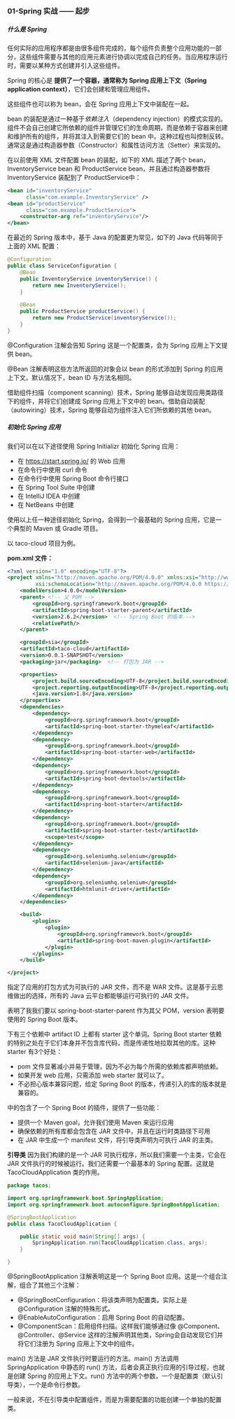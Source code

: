 ### 01-Spring 实战 —— 起步

##### 什么是 Spring

任何实际的应用程序都是由很多组件完成的，每个组件负责整个应用功能的一部分，这些组件需要与其他的应用元素进行协调以完成自己的任务。当应用程序运行时，需要以某种方式创建并引入这些组件。

Spring 的核心是 **提供了一个容器，通常称为 Spring 应用上下文（Spring  application context）**，它们会创建和管理应用组件。

这些组件也可以称为 bean，会在 Spring 应用上下文中装配在一起。

bean 的装配是通过一种基于*依赖注入*（dependency injection）的模式实现的。组件不会自己创建它所依赖的组件并管理它们的生命周期，而是依赖于容器来创建和维护所有的组件，并将其注入到需要它们的 bean 中。这种过程也叫控制反转。通常这是通过构造器参数（Constructor）和属性访问方法（Setter）来实现的。

在以前使用 XML 文件配置 bean 的装配，如下的 XML 描述了两个 bean，InventoryService bean 和 ProductService bean，并且通过构造器参数将 InventoryService 装配到了 ProductService中：

```xml
<bean id="inventoryService" 
      class="com.example.InventoryService" />
<bean id="productService"
      class="com.example.ProductService">
	<constructor-arg ref="inventoryService"/>
</bean>
```

在最近的 Spring 版本中，基于 Java 的配置更为常见，如下的 Java 代码等同于上面的 XML 配置：

```java
@Configuration
public class ServiceConfiguration {
    @Bean
    public InventoryService inventoryService() {
        return new InventoryService();
    }
    
    @Bean
    public ProductService productService() {
        return new ProductService(inventoryService());
    }
}
```

@Configuration 注解会告知 Spring 这是一个配置类，会为 Spring 应用上下文提供 bean。

@Bean 注解表明这些方法所返回的对象会以 bean 的形式添加到 Spring 的应用上下文。默认情况下，bean ID 与方法名相同。

借助组件扫描（component scanning）技术，Spring 能够自动发现应用类路径下的组件，并将它们创建成 Spring 应用上下文中的 bean。借助自动装配（autowiring）技术，Spring 能够自动为组件注入它们所依赖的其他 bean。

##### 初始化 Spring 应用

我们可以在以下途径使用 Spring Initializr 初始化 Spring 应用：

- 在 https://start.spring.io/ 的 Web 应用
- 在命令行中使用 curl 命令
- 在命令行中使用 Spring Boot 命令行接口
- 在 Spring Tool Suite 中创建
- 在 IntelliJ IDEA 中创建
- 在 NetBeans 中创建

使用以上任一种途径初始化 Spring，会得到一个最基础的 Spring 应用，它是一个典型的 Maven 或 Gradle 项目。

以 taco-cloud 项目为例。

**pom.xml 文件：**

```xml
<?xml version="1.0" encoding="UTF-8"?>
<project xmlns="http://maven.apache.org/POM/4.0.0" xmlns:xsi="http://www.w3.org/2001/XMLSchema-instance"
         xsi:schemaLocation="http://maven.apache.org/POM/4.0.0 https://maven.apache.org/xsd/maven-4.0.0.xsd">
    <modelVersion>4.0.0</modelVersion>
    <parent> <!-- 父 POM -->
        <groupId>org.springframework.boot</groupId>
        <artifactId>spring-boot-starter-parent</artifactId>
        <version>2.6.2</version>  <!-- Spring Boot 的版本 -->
        <relativePath/>
    </parent>

    <groupId>sia</groupId>
    <artifactId>taco-cloud</artifactId>
    <version>0.0.1-SNAPSHOT</version>
    <packaging>jar</packaging>	<!-- 打包为 JAR -->

    <properties>
        <project.build.sourceEncoding>UTF-8</project.build.sourceEncoding>
        <project.reporting.outputEncoding>UTF-8</project.reporting.outputEncoding>
        <java.version>1.8</java.version>
    </properties>
    <dependencies>
        <dependency>
            <groupId>org.springframework.boot</groupId>
            <artifactId>spring-boot-starter-thymeleaf</artifactId>
        </dependency>
        <dependency>
            <groupId>org.springframework.boot</groupId>
            <artifactId>spring-boot-starter-web</artifactId>
        </dependency>
        <dependency>
            <groupId>org.springframework.boot</groupId>
            <artifactId>spring-boot-devtools</artifactId>
        </dependency>
        <dependency>
            <groupId>org.springframework.boot</groupId>
            <artifactId>spring-boot-starter</artifactId>
        </dependency>
        <dependency>
            <groupId>org.springframework.boot</groupId>
            <artifactId>spring-boot-starter-test</artifactId>
            <scope>test</scope>
        </dependency>
        <dependency>
            <groupId>org.seleniumhq.selenium</groupId>
            <artifactId>selenium-java</artifactId>
        </dependency>
        <dependency>
            <groupId>org.seleniumhq.selenium</groupId>
            <artifactId>htmlunit-driver</artifactId>
        </dependency>
    </dependencies>

    <build>
        <plugins>
            <plugin>
                <groupId>org.springframework.boot</groupId>
                <artifactId>spring-boot-maven-plugin</artifactId>
            </plugin>
        </plugins>
    </build>

</project>
```

<packaging> 指定了应用的打包方式为可执行的 JAR 文件，而不是 WAR 文件。这是基于云思维做出的选择，所有的 Java 云平台都能够运行可执行的 JAR 文件。

<parent> 表明了我我们要以  spring-boot-starter-parent 作为其父 POM，version 表明要使用的 Spring Boot 版本。

<dependencies> 下有三个依赖中 artifact ID 上都有 starter 这个单词。Spring Boot starter 依赖的特别之处在于它们本身并不包含库代码，而是传递性地拉取其他的库。这种 starter 有3个好处：

- pom 文件显著减小并易于管理，因为不必为每个所需的依赖库都声明依赖。
- 如果开发 web 应用，只需添加 web starter 就可以了。
- 不必担心版本兼容问题，给定 Spring Boot 的版本，传递引入的库的版本就是兼容的。

<build> 中的<plugins>包含了一个 Spring Boot 的插件，提供了一些功能：

- 提供一个 Maven goal，允许我们使用 Maven 来运行应用
- 确保依赖的所有库都会包含在 JAR 文件中，并且在运行时类路径下可用
- 在 JAR 中生成一个 manifest 文件，将引导类声明为可执行 JAR 的主类。

**引导类**
因为我们构建的是一个 JAR 可执行程序，所以我们需要一个主类，它会在 JAR 文件执行的时候被运行。我们还需要一个最基本的 Spring 配置。这就是 TacoCloudApplication 类的作用。

```java
package tacos;

import org.springframework.boot.SpringApplication;
import org.springframework.boot.autoconfigure.SpringBootApplication;

@SpringBootApplication
public class TacoCloudApplication {

    public static void main(String[] args) {
        SpringApplication.run(TacoCloudApplication.class, args);
    }

}
```

@SpringBootApplication 注解表明这是一个 Spring Boot 应用。这是一个组合注解，组合了其他三个注解：

- @SpringBootConfiguration：将该类声明为配置类。实际上是 @Configuration 注解的特殊形式。
- @EnableAutoConfiguration：启用 Spring Boot 的自动配置。
- @ComponentScan：启用组件扫描。这样我们能够通过像 @Component、@Controller、@Service 这样的注解声明其他类，Spring会自动发现它们并将它们注册为 Spring 应用上下文中的组件。

main() 方法是 JAR 文件执行时要运行的方法。main() 方法调用 SpringApplication 中静态的 run() 方法，后者会真正执行应用的引导过程，也就是创建 Spring 的应用上下文。run() 方法中的两个参数，一个是配置类（默认引导类），一个是命令行参数。

一般来说，不在引导类中配置组件，而是为需要配置的功能创建一个单独的配置类。
